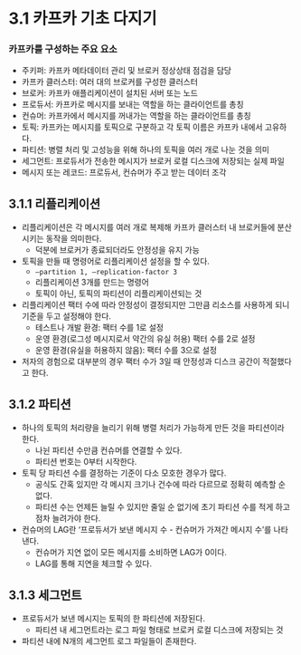 # 3.1 카프카 기초 다지기

### 카프카를 구성하는 주요 요소

- 주키퍼: 카프카 메타데이터 관리 및 브로커 정상상태 점검을 담당
- 카프카 클러스터: 여러 대의 브로커를 구성한 클러스터
- 브로커: 카프카 애플리케이션이 설치된 서버 또는 노드
- 프로듀서: 카프카로 메시지를 보내는 역할을 하는 클라이언트를 총칭
- 컨슈머: 카프카에서 메시지를 꺼내가는 역할을 하는 클라이언트를 총칭
- 토픽: 카프카는  메시지를 토픽으로 구분하고 각 토픽 이름은 카프카 내에서 고유하다.
- 파티션: 병렬 처리 및 고성능을 위해 하나의 토픽을 여러 개로 나눈 것을 의미
- 세그먼트: 프로듀서가 전송한 메시지가 브로커 로컬 디스크에 저장되는 실제 파일
- 메시지 또는 레코드: 프로듀서, 컨슈머가 주고 받는 데이터 조각

## 3.1.1 리플리케이션

- 리플리케이션은 각 메시지를 여러 개로 복제해 카프카 클러스터 내 브로커들에 분산시키는 동작을 의미한다.
    - 덕분에 브로커가 종료되더라도 안정성을 유지 가능
- 토픽을 만들 때 명령어로 리플리케이션 설정을 할 수 있다.
    - `—partition 1, —replication-factor 3`
    - 리플리케이션 3개를 만드는 명령어
    - 토픽이 아닌, 토픽의 파티션이 리플리케이션되는 것
- 리플리케이션 팩터 수에 따라 안정성이 결정되지만 그만큼 리소스를 사용하게 되니 기준을 두고 설정해야 한다.
    - 테스트나 개발 환경: 팩터 수를 1로 설정
    - 운영 환경(로그성 메시지로서 약간의 유실 허용) 팩터 수를 2로 설정
    - 운영 환경(유실을 허용하지 않음): 팩터 수를 3으로 설정
- 저자의 경험으로 대부분의 경우 팩터 수가 3일 때 안정성과 디스크 공간이 적절했다고 한다.

## 3.1.2 파티션

- 하나의 토픽의 처리량을 늘리기 위해 병렬 처리가 가능하게 만든 것을 파티션이라 한다.
    - 나뉜 파티션 수만큼 컨슈머를 연결할 수 있다.
    - 파티션 번호는 0부터 시작한다.
- 토픽 당 파티션 수를 결정하는 기준이 다소 모호한 경우가 많다.
    - 공식도 간혹 있지만 각 메시지 크기나 건수에 따라 다르므로 정확히 예측할 순 없다.
    - 파티션 수는 언제든 늘릴 수 있지만 줄일 순 없기에 초기 파티션 수를 적게 하고 점차 늘려가야 한다.
- 컨슈머의 LAG란 ‘프로듀서가 보낸 메시지 수 - 컨슈머가 가져간 메시지 수’를 나타낸다.
    - 컨슈머가 지연 없이 모든 메시지를 소비하면 LAG가 0이다.
    - LAG를 통해 지연을 체크할 수 있다.

## 3.1.3 세그먼트

- 프로듀서가 보낸 메시지는 토픽의 한 파티션에 저장된다.
    - 파티션 내 세그먼트라는 로그 파일 형태로 브로커 로컬 디스크에 저장되는 것
- 파티션 내에 N개의 세그먼트 로그 파일들이 존재한다.
